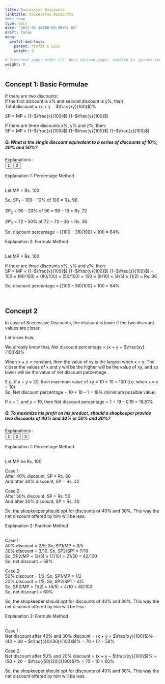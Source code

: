 ```yaml
---
title: Successive Discounts 
linktitle: Successive Discounts 
toc: true
type: docs
date: "2021-01-14T00:00:00+01:00"
draft: false
menu:
  profit-and-loss:
    parent: Profit & Loss
    weight: 9

# Prev/next pager order (if `docs_section_pager` enabled in `params.toml`)
weight: 9
---
```


## Concept 1: Basic Formulae

If there are two discounts: <br>
If the first discount is x% and second discount is y%, then <br>
Total discount = (x + y − $\frac{xy}{100}$)%

SP = MP × (1−$\frac{x}{100}$) (1−$\frac{y}{100}$)

If there are three discounts x%, y% and z%, then: <br>
SP = MP × (1−$\frac{x}{100}$) (1−$\frac{y}{100}$) (1−$\frac{z}{100}$)

##### Q. What is the single discount equivalent to a series of discounts of 10%, 20% and 50%?

Explanations :<br>
<button class="mak-tablink tablink-group2 default-tab" onclick="openTab('2Exp-1', this, 'tablink-group2', 'tabcontent-group2')">1</button>
<button class="mak-tablink tablink-group2" onclick="openTab('2Exp-2', this, 'tablink-group2', 'tabcontent-group2')">2</button>

<div id="2Exp-1" class="Exp-1 mak-tabcontent tabcontent-group2">
Explanation 1: Percentage Method <br><br>

Let MP = Rs. 100

So, $SP_1$  = 100 – 10% of 100 = Rs. 90

$SP_2$ = 90 – 20% of 90 = 90 – 18 = Rs. 72

$SP_3$ = 72 – 50% of 72 = 72 – 36 = Rs. 36

So, discount percentage = [(100 – 36)/100] × 100 = 64%
</div>

<div id="2Exp-2" class="Exp-2 mak-tabcontent tabcontent-group2">
Explanation 2: Formula Method  <br><br>

Let MP = Rs. 100

If there are three discounts x%, y% and z%, then: <br>
SP = MP × (1−$\frac{x}{100}$) (1−$\frac{y}{100}$) (1−$\frac{z}{100}$) = 100 × (90/100) × (80/100) × (50/100) = 100 × (9/10) × (4/5) × (1/2)  = Rs. 36

So, discount percentage = [(100 – 36)/100] × 100 = 64%
</div><br>


## Concept 2 

In case of Successive Discounts, the discount is lower if the two discount values are closer.  

Let's see how. 

We already know that, Net discount percentage = (x + y − $\frac{xy}{100}$)%

When x + y = constant, then the value of xy is the largest when x = y. The closer the values of x and y will be the higher will be the value of xy, and so lower will be the value of net discount percentage.

E.g. if x + y = 20, then maximum value of xy = 10 × 10 = 100 (i.e. when x = y = 10) <br>
So, Net discount percentage = 10 + 10 – 1 = 19% (minimum possible value)

If x = 1, and y = 19, then Net discount percentage = 1 + 19 – 0.19 = 19.81%

##### Q. To maximize his profit on his product, should a shopkeeper provide two discounts of 40% and 30% or 50% and 20%?

Explanations :<br>
<button class="mak-tablink tablink-group1 default-tab" onclick="openTab('1Exp-1', this, 'tablink-group1', 'tabcontent-group1')">1</button>
<button class="mak-tablink tablink-group1" onclick="openTab('1Exp-2', this, 'tablink-group1', 'tabcontent-group1')">2</button>
<button class="mak-tablink tablink-group1" onclick="openTab('1Exp-3', this, 'tablink-group1', 'tabcontent-group1')">3</button>

<div id="1Exp-1" class="Exp-1 mak-tabcontent tabcontent-group1">
Explanation 1: Percentage Method <br><br>

Let MP be Rs. 100

Case 1: <br>
After 40% discount, SP = Rs. 60 <br>
And after 30% discount, SP = Rs. 42 <br>

Case 2: <br>
After 50% discount, SP = Rs. 50 <br>
And after 20% discount, SP = Rs. 40 <br>

So, the shopkeeper should opt for discounts of 40% and 30%. This way the net discount offered by him will be less.
</div>

<div id="1Exp-2" class="Exp-2 mak-tabcontent tabcontent-group1">
Explanation 2: Fraction Method<br><br>

Case 1: <br>
40% discount = 2/5; So, SP1/MP = 3/5 <br>
30% discount = 3/10; So, SP2/SP1 = 7/10 <br>
So, SP2/MP = (3/5) × (7/10) = 21/50 = 42/100 <br>
So, net discount = 58% <br>

Case 2: <br>
50% discount = 1/2; So, SP1/MP = 1/2 <br>
20% discount = 1/5; So, SP2/SP1 = 4/5 <br>
So, SP2/MP = (1/2) × (4/5) = 4/10 = 40/100 <br>
So, net discount = 60% <br>

So, the shopkeeper should opt for discounts of 40% and 30%. This way the net discount offered by him will be less.
</div>

<div id="1Exp-3" class="Exp-3 mak-tabcontent tabcontent-group1">
Explanation 3: Formula Method<br><br>

Case 1: <br>
Net discount after 40% and 30% discount = (x + y − $\frac{xy}{100}$)% = (40 + 30 − $\frac{(40)(30)}{100}$)% = 70 – 12 = 58%

Case 2: <br>
Net discount after 50% and 20% discount = (x + y − $\frac{xy}{100}$)% = (50 + 20 − $\frac{(50)(20)}{100}$)% = 70 – 10 = 60%

So, the shopkeeper should opt for discounts of 40% and 30%. This way the net discount offered by him will be less.
</div><br>
